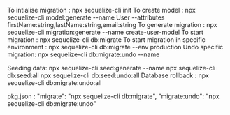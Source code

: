 To intialise migration : npx sequelize-cli init
To create model : npx sequelize-cli model:generate --name User --attributes firstName:string,lastName:string,email:string
To generate migration : npx sequelize-cli migration:generate --name create-user-model
To start migration : npx sequelize-cli db:migrate
To start migration in specific environment : npx sequelize-cli db:migrate --env production
Undo specific migration:  npx sequelize-cli db:migrate:undo --name <migration-filename>

Seeding data:
npx sequelize-cli seed:generate --name <seeder-name>
npx sequelize-cli db:seed:all
npx sequelize-cli db:seed:undo:all
Database rollback : npx sequelize-cli db:migrate:undo:all


pkg.json : 
 "migrate": "npx sequelize-cli db:migrate",
 "migrate:undo": "npx sequelize-cli db:migrate:undo"


